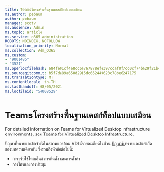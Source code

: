 ```yaml
---
title: Teamsโครงสร้างพื้นฐานเดสก์ท็อปแบบเสมือน
ms.author: pebaum
author: pebaum
manager: scotv
ms.audience: Admin
ms.topic: article
ms.service: o365-administration
ROBOTS: NOINDEX, NOFOLLOW
localization_priority: Normal
ms.collection: Adm_O365
ms.custom:
- "9001485"
- "3521"
ms.openlocfilehash: 684fe91cf4e8cc6a767878efe397ccaf0f7cc0cf74ba29f21b40d77c18a028f7
ms.sourcegitcommit: b5f7da89a650d2915dc652449623c78be6247175
ms.translationtype: MT
ms.contentlocale: th-TH
ms.lasthandoff: 08/05/2021
ms.locfileid: "54008529"
---
```

# <a name="teams-for-virtualized-desktop-infrastructure"></a>Teamsโครงสร้างพื้นฐานเดสก์ท็อปแบบเสมือน

For detailed information on Teams for Virtualized Desktop Infrastructure environments, see [Teams for Virtualized Desktop Infrastructure](https://docs.microsoft.com/microsoftteams/teams-for-vdi).

ปัญหาที่ทราบและข้อจํากัดในสภาพแวดล้อม VDI มีรายละเอียดในส่วน [ปัญหาที่ ](https://docs.microsoft.com/microsoftteams/teams-for-vdi#known-issues-and-limitations) ทราบและข้อจํากัด ของบทความเดียวกัน ซึ่งรวมถึงหัวข้อต่อไปนี้:
 - การปรับใช้ไคลเอ็นต์ การติดตั้ง และการตั้งค่า
 - การโทรและการประชุม